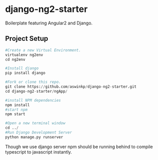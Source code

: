 # django-ng2-starter
Boilerplate featuring Angular2 and Django.

## Project Setup
```python
#Create a new Virtual Environment.
virtualenv ng2env
cd ng2env

#Install django
pip install django

#Fork or clone this repo.
git clone https://github.com/aswinkp/django-ng2-starter.git
cd django-ng2-starter/ngApp/

#install NPM dependencies
npm install
#start npm
npm start

#Open a new terminal window
cd ../
#Run Django Development Server
python manage.py runserver
```

Though we use django server npm should be running behind to compile typescript to javascript instantly. 